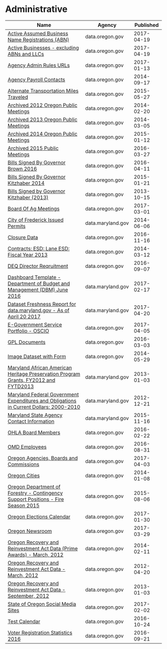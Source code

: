 # Administrative

Name | Agency | Published
---- | ---- | ---------
[Active Assumed Business Name Registrations (ABN)](../socrata/vt5w-tv2x.md) | data.oregon.gov | 2017-04-19
[Active Businesses - excluding ABNs and LLCs](../socrata/vd6m-2vq9.md) | data.oregon.gov | 2017-04-19
[Agency Admin Rules URLs](../socrata/qisn-cfm3.md) | data.oregon.gov | 2017-01-13
[Agency Payroll Contacts](../socrata/agyj-8dkq.md) | data.oregon.gov | 2014-09-17
[Alternate Transportation Miles Traveled](../socrata/mmpn-adtj.md) | data.oregon.gov | 2015-05-27
[Archived 2012 Oregon Public Meetings](../socrata/tyr6-t2jq.md) | data.oregon.gov | 2014-02-20
[Archived 2013 Oregon Public Meetings](../socrata/3iyi-2ngk.md) | data.oregon.gov | 2014-03-05
[Archived 2014 Oregon Public Meetings](../socrata/5hiq-y4di.md) | data.oregon.gov | 2015-01-12
[Archived 2015 Public Meetings](../socrata/dfcd-nnu4.md) | data.oregon.gov | 2016-03-27
[Bills Signed By Governor Brown 2016](../socrata/3ndr-ntjb.md) | data.oregon.gov | 2016-04-11
[Bills Signed By Governor Kitzhaber 2014](../socrata/murb-ru5f.md) | data.oregon.gov | 2015-01-21
[Bills Signed by Governor Kitzhaber (2013)](../socrata/xbn8-g7iv.md) | data.oregon.gov | 2013-10-15
[Board Of Ag Meetings](../socrata/peu4-h785.md) | data.oregon.gov | 2017-03-01
[City of Frederick Issued Permits](../socrata/xrz3-9xhj.md) | data.maryland.gov | 2014-06-06
[Closure Data](../socrata/j8dn-qfsg.md) | data.oregon.gov | 2016-11-16
[Contracts: ESD: Lane ESD: Fiscal Year 2013](../socrata/unv5-ptiu.md) | data.oregon.gov | 2014-03-12
[DEQ Director Reqruitment](../socrata/c2nt-2xqc.md) | data.oregon.gov | 2016-09-07
[Dashboard Template - Department of Budget and Management (DBM) June 2016](../socrata/r6ug-dr3g.md) | data.maryland.gov | 2017-02-17
[Dataset Freshness Report for data.maryland.gov - As of April 20 2017](../socrata/8ypa-c9d9.md) | data.maryland.gov | 2017-04-20
[E-Government Service Portfolio - OSCIO](../socrata/9g5a-r9zs.md) | data.oregon.gov | 2017-04-05
[GPL Documents](../socrata/6y98-3xjn.md) | data.oregon.gov | 2016-03-03
[Image Dataset with Form](../socrata/94qd-8jtk.md) | data.oregon.gov | 2014-05-29
[Maryland African American Heritage Preservation Program Grants, FY2012 and FYTD2013](../socrata/msef-4ywk.md) | data.maryland.gov | 2013-01-03
[Maryland Federal Government Expenditures and Obligations in Current Dollars: 2000-2010](../socrata/2qau-gexw.md) | data.maryland.gov | 2012-12-21
[Maryland State Agency Contact Information](../socrata/jfbi-sxb5.md) | data.maryland.gov | 2015-11-16
[OHLA Board Members](../socrata/x7pc-5mrn.md) | data.oregon.gov | 2016-02-22
[OMD Employees](../socrata/p65y-ar9u.md) | data.oregon.gov | 2016-08-31
[Oregon Agencies, Boards and Commissions](../socrata/wu8n-jqum.md) | data.oregon.gov | 2017-04-03
[Oregon Cities](../socrata/d9dy-mbsn.md) | data.oregon.gov | 2014-01-08
[Oregon Department of Forestry - Contingency Support Positions - Fire Season 2015](../socrata/dmf4-rxze.md) | data.oregon.gov | 2015-08-06
[Oregon Elections Calendar](../socrata/i8qc-cakg.md) | data.oregon.gov | 2017-01-30
[Oregon Newsroom](../socrata/j8eb-8um2.md) | data.oregon.gov | 2017-03-29
[Oregon Recovery and Reinvestment Act Data (Prime Awards) - March, 2012](../socrata/e6m7-jh27.md) | data.oregon.gov | 2014-02-11
[Oregon Recovery and Reinvestment Act Data - March, 2012](../socrata/q3a9-rf9x.md) | data.oregon.gov | 2012-04-20
[Oregon Recovery and Reinvestment Act Data - September, 2012](../socrata/dyk3-um2s.md) | data.oregon.gov | 2013-01-03
[State of Oregon Social Media Sites](../socrata/hqhe-shsc.md) | data.oregon.gov | 2017-02-02
[Test Calendar](../socrata/ckyn-bwp9.md) | data.oregon.gov | 2016-10-24
[Voter Registration Statistics 2016](../socrata/c5a8-vfhd.md) | data.oregon.gov | 2016-09-21

